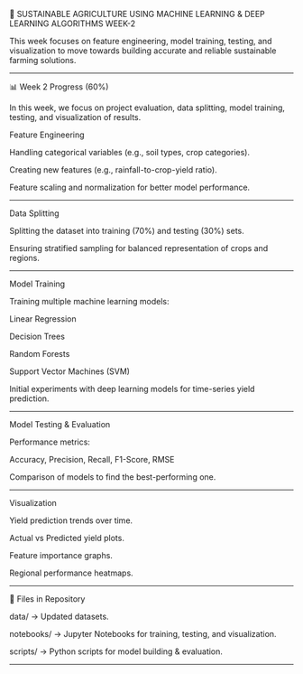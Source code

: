 🌱 SUSTAINABLE AGRICULTURE USING MACHINE LEARNING & DEEP LEARNING ALGORITHMS WEEK-2

This week focuses on feature engineering, model training, testing, and visualization to move towards building accurate and reliable sustainable farming solutions.


---

📊 Week 2 Progress (60%)

In this week, we focus on project evaluation, data splitting, model training, testing, and visualization of results.

Feature Engineering

Handling categorical variables (e.g., soil types, crop categories).

Creating new features (e.g., rainfall-to-crop-yield ratio).

Feature scaling and normalization for better model performance.



---

Data Splitting

Splitting the dataset into training (70%) and testing (30%) sets.

Ensuring stratified sampling for balanced representation of crops and regions.



---

Model Training

Training multiple machine learning models:

Linear Regression

Decision Trees

Random Forests

Support Vector Machines (SVM)


Initial experiments with deep learning models for time-series yield prediction.



---

Model Testing & Evaluation

Performance metrics:

Accuracy, Precision, Recall, F1-Score, RMSE


Comparison of models to find the best-performing one.



---

Visualization

Yield prediction trends over time.

Actual vs Predicted yield plots.

Feature importance graphs.

Regional performance heatmaps.



---

📂 Files in Repository

data/ → Updated datasets.

notebooks/ → Jupyter Notebooks for training, testing, and visualization.

scripts/ → Python scripts for model building & evaluation.



---
